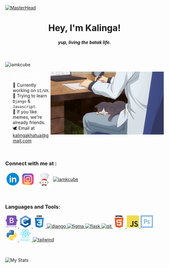 [![MasterHead](imgs/weatherwithyouLarge.gif)](#)
<h1 align="center"><strong>Hey, I'm Kalinga!</strong></h1>
<h5 align="center">yup, living the batak life.</h5>

<br>

<p> <img src="https://komarev.com/ghpvc/?username=hemlomae&label=page%20reloaded&color=FC766A&style=flat"
		alt="iamkcube" /></p>

<img align="right" width=360 class="catImg" src="imgs/cat.gif" alt="cats are love.">

<p align="left" style="margin-right:28rem; ">
<ul>
	<li style="list-style:none;color:white">
		<!-- <b> -->
		🍁 It's all about <i>aesthetics</i>.
		<!-- </b> -->
	</li>
	<li style="list-style:none;">
		<!-- <b> -->
		🌻 Currently working on <code>UI/UX</code>.
		<!-- </b> -->
	</li>
	<li style="list-style:none;">
		<!-- <b> -->
		💙 Trying to learn <code>Django</code> & <code>Javascript</code>.
		<!-- </b> -->
	</li>
	<li style="list-style:none;">
		<!-- <b> -->
		🌿 If you like memes, we're already friends.
		<!-- </b> -->
	</li>
	<li style="list-style:none;">
		<!-- <b> -->
		🕊️ Email at <a href="mailto:kalingakhatua@gmail.com">kalingakhatua@gmail.com</a>
		<!-- </b> -->
	</li>
</ul>
</p>

<br>
<h3 align="left"><strong>Connect with me at :</strong></h3>
<p class="icon-set" align="left">
	<a class="icons" href="https://linkedin.com/in/kalingakhatua" target="blank"><img align="left" height=48 width=48
			src="imgs/linkedin.svg" alt="kalingakhatua" /></a>
	<a class="icons" href="https://instagram.com/kalinga._" target="blank"><img align="center" height=48 width=48 src="imgs/instagram.svg"
			alt="kalinga._" /></a>
	<a class="icons" href="https://www.codechef.com/users/iamkcube" target="blank"><img align="center" height=48 width=48
			src="imgs/codechef.svg" alt="iamkcube" /></a>
	<a class="icons" href="https://www.hackerrank.com/iamkcube" target="blank"><img align="center" height=40 width=40
			src="https://upload.wikimedia.org/wikipedia/commons/4/40/HackerRank_Icon-1000px.png" alt="iamkcube"
			/></a>
</p>
<br>
<h3 align="left"><strong>Languages and Tools:</strong></h3>
<p class="icon-set" align="left"> <a class="icons2" href="https://getbootstrap.com" target="_blank" rel="noreferrer">
		<img src="https://raw.githubusercontent.com/devicons/devicon/master/icons/bootstrap/bootstrap-plain-wordmark.svg"
			alt="bootstrap" width="40" height="40" /> </a> <a class="icons2" href="https://www.cprogramming.com/"
		target="_blank" rel="noreferrer"> <img
			src="https://raw.githubusercontent.com/devicons/devicon/master/icons/c/c-original.svg" alt="c" width="40"
			height="40" /> </a> <a class="icons2" href="https://www.w3schools.com/css/" target="_blank" rel="noreferrer">
		<img src="https://raw.githubusercontent.com/devicons/devicon/master/icons/css3/css3-original-wordmark.svg"
			alt="css3" width="40" height="40" /> </a> <a class="icons2" href="https://www.djangoproject.com/"
		target="_blank" rel="noreferrer"> <img src="https://cdn.worldvectorlogo.com/logos/django.svg" alt="django"
			width="40" height="40" /> </a> <a class="icons2" href="https://www.figma.com/" target="_blank"
		rel="noreferrer"> <img src="https://www.vectorlogo.zone/logos/figma/figma-icon.svg" alt="figma" width="40"
			height="40" /> </a> <a class="icons2" href="https://flask.palletsprojects.com/" target="_blank"
		rel="noreferrer"> <img src="https://www.vectorlogo.zone/logos/pocoo_flask/pocoo_flask-icon.svg" alt="flask"
			width="40" height="40" /> </a> <a class="icons2" href="https://git-scm.com/" target="_blank"
		rel="noreferrer"> <img src="https://www.vectorlogo.zone/logos/git-scm/git-scm-icon.svg" alt="git" width="40"
			height="40" /> </a> <a class="icons2" href="https://www.w3.org/html/" target="_blank" rel="noreferrer"> <img
			src="https://raw.githubusercontent.com/devicons/devicon/master/icons/html5/html5-original-wordmark.svg"
			alt="html5" width="40" height="40" /> </a> <a class="icons2"
		href="https://developer.mozilla.org/en-US/docs/Web/JavaScript" target="_blank" rel="noreferrer"> <img
			src="https://raw.githubusercontent.com/devicons/devicon/master/icons/javascript/javascript-original.svg"
			alt="javascript" width="40" height="40" /> </a> <a class="icons2" href="https://www.photoshop.com/en"
		target="_blank" rel="noreferrer"> <img
			src="https://raw.githubusercontent.com/devicons/devicon/master/icons/photoshop/photoshop-line.svg"
			alt="photoshop" width="40" height="40" /> </a> <a class="icons2" href="https://www.python.org"
		target="_blank" rel="noreferrer"> <img
			src="https://raw.githubusercontent.com/devicons/devicon/master/icons/python/python-original.svg"
			alt="python" width="40" height="40" /> </a> <a class="icons2" href="https://reactjs.org/" target="_blank"
		rel="noreferrer"> <img
			src="https://raw.githubusercontent.com/devicons/devicon/master/icons/react/react-original-wordmark.svg"
			alt="react" width="40" height="40" /> </a> <a class="icons2" href="https://tailwindcss.com/" target="_blank"
		rel="noreferrer"> <img src="https://www.vectorlogo.zone/logos/tailwindcss/tailwindcss-icon.svg" alt="tailwind"
			width="40" height="40" /> </a> </p>
<br>
<br>
<img width=75%
	src="https://github-readme-stats.vercel.app/api?username=iamkcube&show_icons=true&custom_title=iamkcube%27s%20stats%20~&line_height=30&hide_border=true&border_radius=6&bg_color=22272e&text_color=adbac7&icon_color=FC766A&title_color=5B84B1"
	alt="My Stats">